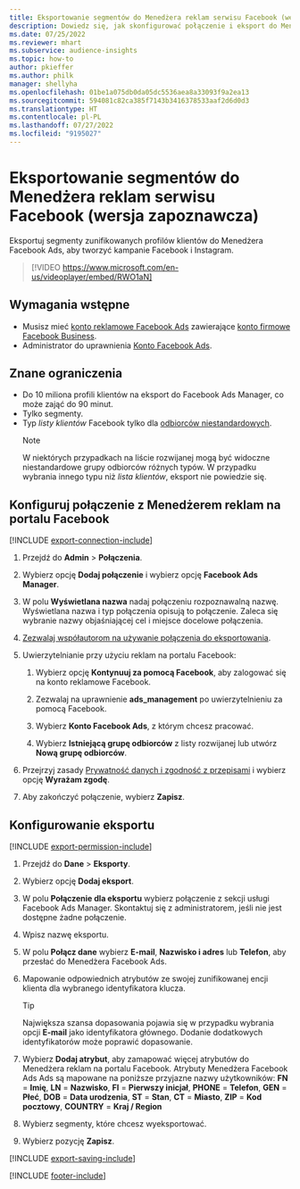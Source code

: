 ```yaml
---
title: Eksportowanie segmentów do Menedżera reklam serwisu Facebook (wersja zapoznawcza) (zawiera film wideo)
description: Dowiedz się, jak skonfigurować połączenie i eksport do Menedżera reklam na portalu Facebook.
ms.date: 07/25/2022
ms.reviewer: mhart
ms.subservice: audience-insights
ms.topic: how-to
author: pkieffer
ms.author: philk
manager: shellyha
ms.openlocfilehash: 01be1a075db0da05dc5536aea8a33093f9a2ea13
ms.sourcegitcommit: 594081c82ca385f7143b3416378533aaf2d6d0d3
ms.translationtype: HT
ms.contentlocale: pl-PL
ms.lasthandoff: 07/27/2022
ms.locfileid: "9195027"
---
```

# <a name="export-segments-to-facebook-ads-manager-preview"></a>Eksportowanie segmentów do Menedżera reklam serwisu Facebook (wersja zapoznawcza)

Eksportuj segmenty zunifikowanych profilów klientów do Menedżera Facebook Ads, aby tworzyć kampanie Facebook i Instagram.

> [!VIDEO https://www.microsoft.com/en-us/videoplayer/embed/RWO1aN]

## <a name="prerequisites"></a>Wymagania wstępne

- Musisz mieć [konto reklamowe Facebook Ads](https://www.facebook.com/business/learn/lessons/step-by-step-ads-manager-account) zawierające [konto firmowe Facebook Business](https://business.facebook.com/).
- Administrator do uprawnienia [Konto Facebook Ads](https://www.facebook.com/business/learn/lessons/step-by-step-ads-manager-account).

## <a name="known-limitations"></a>Znane ograniczenia

- Do 10 miliona profili klientów na eksport do Facebook Ads Manager, co może zająć do 90 minut.
- Tylko segmenty.
- Typ *listy klientów* Facebook tylko dla [odbiorców niestandardowych](https://www.facebook.com/business/help/744354708981227?id=2469097953376494).
  > [!NOTE]
  > W niektórych przypadkach na liście rozwijanej mogą być widoczne niestandardowe grupy odbiorców różnych typów. W przypadku wybrania innego typu niż *lista klientów*, eksport nie powiedzie się.

## <a name="set-up-connection-to-facebook-ads-manager"></a>Konfiguruj połączenie z Menedżerem reklam na portalu Facebook

[!INCLUDE [export-connection-include](includes/export-connection-admn.md)]

1. Przejdź do **Admin** > **Połączenia**.

1. Wybierz opcję **Dodaj połączenie** i wybierz opcję **Facebook Ads Manager**.

1. W polu **Wyświetlana nazwa** nadaj połączeniu rozpoznawalną nazwę. Wyświetlana nazwa i typ połączenia opisują to połączenie. Zaleca się wybranie nazwy objaśniającej cel i miejsce docelowe połączenia.

1. [Zezwalaj współautorom na używanie połączenia do eksportowania](connections.md#allow-contributors-to-use-a-connection-for-exports).

1. Uwierzytelnianie przy użyciu reklam na portalu Facebook:

   1. Wybierz opcję **Kontynuuj za pomocą Facebook**, aby zalogować się na konto reklamowe Facebook.

   1. Zezwalaj na uprawnienie **ads_management** po uwierzytelnieniu za pomocą Facebook.

   1. Wybierz **Konto Facebook Ads**, z którym chcesz pracować.

   1. Wybierz **Istniejącą grupę odbiorców** z listy rozwijanej lub utwórz **Nową grupę odbiorców**.

1. Przejrzyj zasady [Prywatność danych i zgodność z przepisami](connections.md#data-privacy-and-compliance) i wybierz opcję **Wyrażam zgodę**.

1. Aby zakończyć połączenie, wybierz **Zapisz**.

## <a name="configure-an-export"></a>Konfigurowanie eksportu

[!INCLUDE [export-permission-include](includes/export-permission.md)]

1. Przejdź do **Dane** > **Eksporty**.

1. Wybierz opcję **Dodaj eksport**.

1. W polu **Połączenie dla eksportu** wybierz połączenie z sekcji usługi Facebook Ads Manager. Skontaktuj się z administratorem, jeśli nie jest dostępne żadne połączenie.

1. Wpisz nazwę eksportu.

1. W polu **Połącz dane** wybierz **E-mail**, **Nazwisko i adres** lub **Telefon**, aby przesłać do Menedżera Facebook Ads.

1. Mapowanie odpowiednich atrybutów ze swojej zunifikowanej encji klienta dla wybranego identyfikatora klucza.
   > [!TIP]
   > Największa szansa dopasowania pojawia się w przypadku wybrania opcji **E-mail** jako identyfikatora głównego. Dodanie dodatkowych identyfikatorów może poprawić dopasowanie.

1. Wybierz **Dodaj atrybut**, aby zamapować więcej atrybutów do Menedżera reklam na portalu Facebook. Atrybuty Menedżera Facebook Ads Ads są mapowane na poniższe przyjazne nazwy użytkowników: **FN** = **Imię**, **LN** = **Nazwisko**, **FI** = **Pierwszy inicjał**, **PHONE** = **Telefon**, **GEN** = **Płeć**, **DOB** = **Data urodzenia**, **ST** = **Stan**, **CT** = **Miasto**, **ZIP** = **Kod pocztowy**, **COUNTRY** = **Kraj / Region**

1. Wybierz segmenty, które chcesz wyeksportować.

1. Wybierz pozycję **Zapisz**.

[!INCLUDE [export-saving-include](includes/export-saving.md)]

[!INCLUDE [footer-include](includes/footer-banner.md)]
